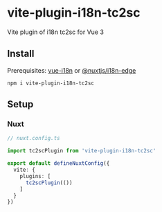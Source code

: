 # vite-plugin-i18n-tc2sc
Vite plugin of i18n tc2sc for Vue 3

## Install

Prerequisites: [vue-i18n](https://www.npmjs.com/package/vue-i18n) or [@nuxtjs/i18n-edge](https://www.npmjs.com/package/@nuxtjs/i18n-edge)

```
npm i vite-plugin-i18n-tc2sc
```

## Setup

### Nuxt
```ts
// nuxt.config.ts

import tc2scPlugin from 'vite-plugin-i18n-tc2sc'

export default defineNuxtConfig({
  vite: {
    plugins: [
      tc2scPlugin(())
    ]
  }
})
```


